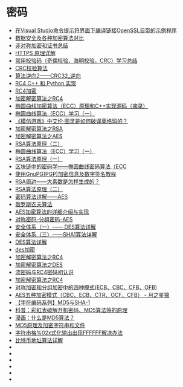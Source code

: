 # 密码
*   [在Visual Studio命令提示符界面下编译链接OpenSSL自带的示例程序](https://blog.csdn.net/henter/article/details/8539167)
*   [数据安全及各种加密算法对比](http://www.cocoachina.com/programmer/20180530/23572.html)
*   [非对称加密和证书总结](https://tlanyan.me/asymmetric-encryption-and-certificate-summary/)
*   [HTTPS 原理详解](http://liuduo.me/2018/05/14/https-detail/)
*   [常用校验码（奇偶校验，海明校验，CRC）学习总结](http://www.cnblogs.com/FZfangzheng/p/8519791.html)
*   [CRC校验算法](https://blog.csdn.net/LLZK_/article/details/59588663)
*   [算法逆向2——CRC32_逆向](https://bbs.ichunqiu.com/thread-30717-1-1.html)
*   [RC4 C++ 和 Python 实现](http://www.jianshu.com/p/fcfdcc3ff9d5)
*   [RC4加密](http://ihaoming.top/2017/11/06/RC%E5%8A%A0%E5%AF%86/)
*   [加密解密算法之RC4](https://www.biaodianfu.com/rc4.html)
*   [椭圆曲线加密算法（ECC）原理和C++实现源码（摘录）](https://www.cnblogs.com/fishou/p/4206981.html)
*   [椭圆曲线算法（ECC）学习（一）](http://www.freebuf.com/articles/database/155912.html)
*   [《模仿游戏》中艾伦·图灵是如何破译英格玛的？](https://www.zhihu.com/question/28397034)
*   [加密解密算法之RSA](https://www.biaodianfu.com/rsa.html)
*   [加密解密算法之AES](https://www.biaodianfu.com/aes.html)
*   [RSA算法原理（二）](http://www.ruanyifeng.com/blog/2013/07/rsa_algorithm_part_two.html)
*   [椭圆曲线算法（ECC）学习（一）](http://www.freebuf.com/articles/database/155912.html)
*   [RSA算法原理（一）](http://www.ruanyifeng.com/blog/2013/06/rsa_algorithm_part_one.html)
*   [区块链中的密码学——椭圆曲线密码算法（ECC](http://www.cnblogs.com/X-knight/p/9153209.html)
*   [使用GnuPG(PGP)加密信息及数字签名教程](https://blog.csdn.net/love_xsq/article/details/70673311)
*   [RSA周边——大素数是怎样生成的？](https://bindog.github.io/blog/2014/07/19/how-to-generate-big-primes/)
*   [RSA算法原理（二）](http://www.jianshu.com/p/ffbfa1e96830)
*   [密码算法详解——AES](https://www.cnblogs.com/luop/p/4334160.html)
*   [俄罗斯农夫算法](https://blog.csdn.net/CQ8587/article/details/489190)
*   [AES加密算法的详细介绍与实现](https://blog.csdn.net/qq_28205153/article/details/55798628)
*   [对称密码-分组密码-AES](http://www.rosoo.net/a/201711/17522.html)
*   [安全体系（一）—— DES算法详解](http://www.cnblogs.com/songwenlong/p/5944139.html)
*   [安全体系（三）——SHA1算法详解](http://www.cnblogs.com/songwenlong/p/6528025.html)
*   [DES算法详解](http://www.cnblogs.com/songwenlong/p/5944139.html)
*   [des加密](https://www.tuicool.com/articles/Y7bAjqn)
*   [加密解密算法之RC4](https://www.biaodianfu.com/rc4.html)
*   [加密解密算法之DES](https://www.biaodianfu.com/des.html)
*   [流密码与RC4密码初认识](http://www.freebuf.com/articles/rookie/160891.html)
*   [加密解密算法之RC4](https://www.biaodianfu.com/rc4.html)
*   [对称加密和分组加密中的四种模式(ECB、CBC、CFB、OFB)](http://www.cnblogs.com/mydomain/archive/2013/05/30/3107393.html)
*   [AES五种加密模式（CBC、ECB、CTR、OCF、CFB） - 月之星狼](http://www.cnblogs.com/starwolf/p/3365834.html)
*   [【字符编码系列】MD5与SHA-1](https://dailc.github.io/2017/06/17/md5AndSha1.html)
*   [科普：彩虹表破解开机密码、MD5算法等的原理](http://www.91ri.org/7593.html)
*   [漫画：什么是MD5算法？](http://www.ijiandao.com/2b/baijia/75797.html)
*   [MD5原理及加密字符串和文件](https://blog.csdn.net/qq_33414271/article/details/78581282)
*   [字符串格%02x式化输出出现FFFFFF解决办法](https://blog.csdn.net/zqxwce821/article/details/53011925)
*   [比特币地址算法详解](https://mp.weixin.qq.com/s/BDzhYBD-ER2iJt79R46S5Q)
*   []()
*   []()
*   []()
*   []()
*   []()
*   []()